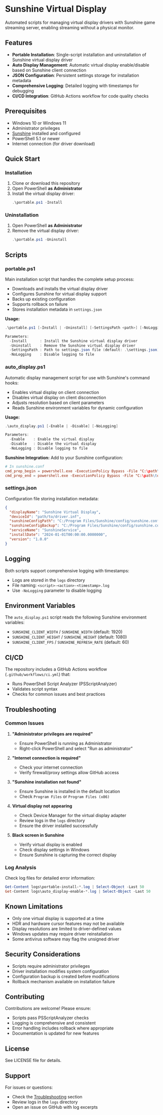 # Sunshine Virtual Display

Automated scripts for managing virtual display drivers with Sunshine game streaming server, enabling streaming without a physical monitor.

## Features

- **Portable Installation**: Single-script installation and uninstallation of Sunshine virtual display driver
- **Auto Display Management**: Automatic virtual display enable/disable based on Sunshine client connection
- **JSON Configuration**: Persistent settings storage for installation metadata
- **Comprehensive Logging**: Detailed logging with timestamps for debugging
- **CI/CD Integration**: GitHub Actions workflow for code quality checks

## Prerequisites

- Windows 10 or Windows 11
- Administrator privileges
- [Sunshine](https://github.com/LizardByte/Sunshine) installed and configured
- PowerShell 5.1 or newer
- Internet connection (for driver download)

## Quick Start

### Installation

1. Clone or download this repository
2. Open PowerShell **as Administrator**
3. Install the virtual display driver:
   ```powershell
   .\portable.ps1 -Install
   ```

### Uninstallation

1. Open PowerShell **as Administrator**
2. Remove the virtual display driver:
   ```powershell
   .\portable.ps1 -Uninstall
   ```

## Scripts

### portable.ps1
Main installation script that handles the complete setup process:
- Downloads and installs the virtual display driver
- Configures Sunshine for virtual display support
- Backs up existing configuration
- Supports rollback on failure
- Stores installation metadata in `settings.json`

**Usage:**
```powershell
.\portable.ps1 [-Install | -Uninstall] [-SettingsPath <path>] [-NoLogging]

Parameters:
  -Install      : Install the Sunshine virtual display driver
  -Uninstall    : Remove the Sunshine virtual display driver  
  -SettingsPath : Path to settings.json file (default: .\settings.json)
  -NoLogging    : Disable logging to file
```

### auto_display.ps1
Automatic display management script for use with Sunshine's command hooks:
- Enables virtual display on client connection
- Disables virtual display on client disconnection
- Adjusts resolution based on client parameters
- Reads Sunshine environment variables for dynamic configuration

**Usage:**
```powershell
.\auto_display.ps1 [-Enable | -Disable] [-NoLogging]

Parameters:
  -Enable    : Enable the virtual display
  -Disable   : Disable the virtual display
  -NoLogging : Disable logging to file
```

**Sunshine Integration:**
Add to your Sunshine configuration:
```conf
# In sunshine.conf
cmd_prep_begin = powershell.exe -ExecutionPolicy Bypass -File "C:\path\to\auto_display.ps1" -Enable
cmd_prep_end = powershell.exe -ExecutionPolicy Bypass -File "C:\path\to\auto_display.ps1" -Disable
```

### settings.json
Configuration file storing installation metadata:
```json
{
  "displayName": "Sunshine Virtual Display",
  "deviceId": "path/to/driver.inf",
  "sunshineConfigPath": "C:/Program Files/Sunshine/config/sunshine.conf",
  "sunshineConfigBackup": "C:/Program Files/Sunshine/config/sunshine.conf.bak",
  "serviceName": "SunshineService",
  "installDate": "2024-01-01T00:00:00.0000000",
  "version": "1.0.0"
}
```

## Logging

Both scripts support comprehensive logging with timestamps:
- Logs are stored in the `logs` directory
- File naming: `<script>-<action>-<timestamp>.log`
- Use `-NoLogging` parameter to disable logging

## Environment Variables

The `auto_display.ps1` script reads the following Sunshine environment variables:
- `SUNSHINE_CLIENT_WIDTH` / `SUNSHINE_WIDTH` (default: 1920)
- `SUNSHINE_CLIENT_HEIGHT` / `SUNSHINE_HEIGHT` (default: 1080)
- `SUNSHINE_CLIENT_FPS` / `SUNSHINE_REFRESH_RATE` (default: 60)

## CI/CD

The repository includes a GitHub Actions workflow (`.github/workflows/ci.yml`) that:
- Runs PowerShell Script Analyzer (PSScriptAnalyzer)
- Validates script syntax
- Checks for common issues and best practices

## Troubleshooting

### Common Issues

1. **"Administrator privileges are required"**
   - Ensure PowerShell is running as Administrator
   - Right-click PowerShell and select "Run as administrator"

2. **"Internet connection is required"**
   - Check your internet connection
   - Verify firewall/proxy settings allow GitHub access

3. **"Sunshine installation not found"**
   - Ensure Sunshine is installed in the default location
   - Check `Program Files` or `Program Files (x86)`

4. **Virtual display not appearing**
   - Check Device Manager for the virtual display adapter
   - Review logs in the `logs` directory
   - Ensure the driver installed successfully

5. **Black screen in Sunshine**
   - Verify virtual display is enabled
   - Check display settings in Windows
   - Ensure Sunshine is capturing the correct display

### Log Analysis

Check log files for detailed error information:
```powershell
Get-Content logs\portable-install-*.log | Select-Object -Last 50
Get-Content logs\auto_display-enable-*.log | Select-Object -Last 50
```

## Known Limitations

- Only one virtual display is supported at a time
- HDR and hardware cursor features may not be available
- Display resolutions are limited to driver-defined values
- Windows updates may require driver reinstallation
- Some antivirus software may flag the unsigned driver

## Security Considerations

- Scripts require administrator privileges
- Driver installation modifies system configuration
- Configuration backup is created before modifications
- Rollback mechanism available on installation failure

## Contributing

Contributions are welcome! Please ensure:
- Scripts pass PSScriptAnalyzer checks
- Logging is comprehensive and consistent
- Error handling includes rollback where appropriate
- Documentation is updated for new features

## License

See LICENSE file for details.

## Support

For issues or questions:
- Check the [Troubleshooting](#troubleshooting) section
- Review logs in the `logs` directory
- Open an issue on GitHub with log excerpts